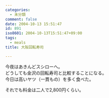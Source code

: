 ```yaml
---
categories:
  - 未分類
comment: false
date: 2004-10-13 15:51:47
id: 891
iso8601: 2004-10-13T15:51:47+09:00
tags:
  - meals
title: 大阪回転寿司

---
```


<div class="entry-body">
  <p>今夜はあきんどスシローへ。<br />
    どうしても金沢の回転寿司と比較することになる。<br />
    今日は高いヤツ（一貫もの）を多く食べた。</p>

  <p>それでも料金は二人で2,800円くらい。</p>
</div>
